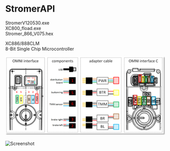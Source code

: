 # StromerAPI

StromerV120530.exe\
XC800_fload.exe\
Stromer_866_V075.hex

XC886/888CLM\
8-Bit Single Chip Microcontroller

![Screenshot](https://raw.githubusercontent.com/ErwinMeulman/StromerAPI/master/CazpYLG.png)

![Screenshot](https://electricbikereview.com/forums/attachments/stromer-wiring-jpg.25682/)
